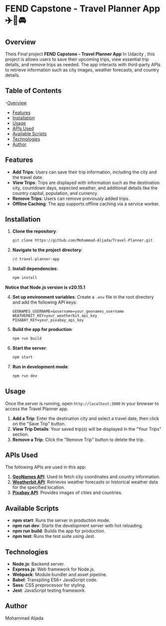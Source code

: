 
# FEND Capstone - Travel Planner App ✈️🚈🚘

## Overview

Theis Final project  **FEND Capstone - Travel Planner App** In Udacity , this project is allows users to save their upcoming trips, view essential trip details, and remove trips as needed. The app interacts with third-party APIs to retrieve information such as city images, weather forecasts, and country details.

## Table of Contents
-[Overview](#overview)
- [Features](#features)
- [Installation](#installation)
- [Usage](#usage)
- [APIs Used](#apis-used)
- [Available Scripts](#available-scripts)
- [Technologies](#technologies)
- [Author](#author)

## Features

- **Add Trips**: Users can save their trip information, including the city and the travel date.
- **View Trips**: Trips are displayed with information such as the destination city, countdown days, expected weather, and additional details like the country capital, population, and currency.
- **Remove Trips**: Users can remove previously added trips.
- **Offline Caching**: The app supports offline caching via a service worker.

## Installation

1. **Clone the repository**:
   ```bash
   git clone https://github.com/Mohammad-Aljada/Travel-Planner.git
   ```

2. **Navigate to the project directory**:
   ```bash
   cd travel-planner-app
   ```

3. **Install dependencies**:
   ```bash
   npm install
   ```
**Notice that Node.js version is v20.15.1**

4. **Set up environment variables**:
   Create a `.env` file in the root directory and add the following API keys:

   ```
   GEONAMES_USERNAME=&username=your_geonames_username
   WEATHERBIT_KEY=your_weatherbit_api_key
   PIXABAY_KEY=your_pixabay_api_key
   ```

5. **Build the app for production**:
   ```bash
   npm run build
   ```

6. **Start the server**:
   ```bash
   npm start
   ```

7. **Run in development mode**:
   ```bash
   npm run dev
   ```

## Usage

Once the server is running, open `http://localhost:3000` in your browser to access the Travel Planner app.

1. **Add a Trip**: Enter the destination city and select a travel date, then click on the "Save Trip" button.
2. **View Trip Details**: Your saved trip(s) will be displayed in the "Your Trips" section.
3. **Remove a Trip**: Click the "Remove Trip" button to delete the trip.

## APIs Used

The following APIs are used in this app:

1. **[GeoNames API](http://www.geonames.org/)**: Used to fetch city coordinates and country information.
2. **[Weatherbit API](https://www.weatherbit.io/)**: Retrieves weather forecasts or historical weather data for the specified location.
3. **[Pixabay API](https://pixabay.com/)**: Provides images of cities and countries.

## Available Scripts

- **npm start**: Runs the server in production mode.
- **npm run dev**: Starts the development server with hot reloading.
- **npm run build**: Builds the app for production.
- **npm test**: Runs the test suite using Jest.

## Technologies

- **Node.js**: Backend server.
- **Express.js**: Web framework for Node.js.
- **Webpack**: Module bundler and asset pipeline.
- **Babel**: Transpiling ES6+ JavaScript code.
- **Sass**: CSS preprocessor for styling.
- **Jest**: JavaScript testing framework.

## Author
Mohammad Aljada

